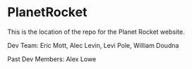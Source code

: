 # PlanetRocket
This is the location of the repo for the Planet Rocket website. 

Dev Team: 
Eric Mott, 
Alec Levin, 
Levi Pole,
William Doudna

Past Dev Members: 
Alex Lowe
